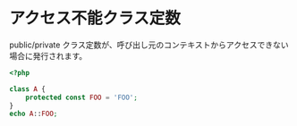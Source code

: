 # アクセス不能クラス定数

public/private クラス定数が、呼び出し元のコンテキストからアクセスできない場合に発行されます。

```php
<?php

class A {
    protected const FOO = 'FOO';
}
echo A::FOO;
```
